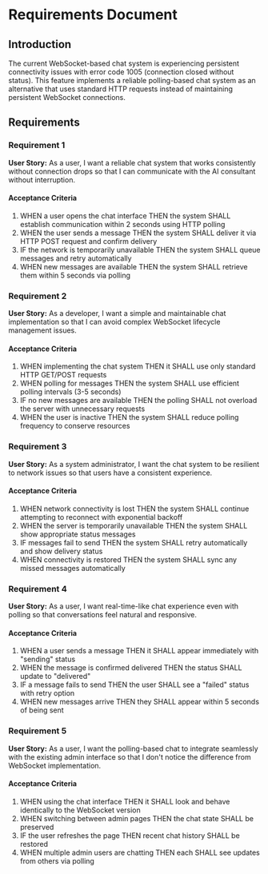 # Requirements Document

## Introduction

The current WebSocket-based chat system is experiencing persistent connectivity issues with error code 1005 (connection closed without status). This feature implements a reliable polling-based chat system as an alternative that uses standard HTTP requests instead of maintaining persistent WebSocket connections.

## Requirements

### Requirement 1

**User Story:** As a user, I want a reliable chat system that works consistently without connection drops so that I can communicate with the AI consultant without interruption.

#### Acceptance Criteria

1. WHEN a user opens the chat interface THEN the system SHALL establish communication within 2 seconds using HTTP polling
2. WHEN the user sends a message THEN the system SHALL deliver it via HTTP POST request and confirm delivery
3. IF the network is temporarily unavailable THEN the system SHALL queue messages and retry automatically
4. WHEN new messages are available THEN the system SHALL retrieve them within 5 seconds via polling

### Requirement 2

**User Story:** As a developer, I want a simple and maintainable chat implementation so that I can avoid complex WebSocket lifecycle management issues.

#### Acceptance Criteria

1. WHEN implementing the chat system THEN it SHALL use only standard HTTP GET/POST requests
2. WHEN polling for messages THEN the system SHALL use efficient polling intervals (3-5 seconds)
3. IF no new messages are available THEN the polling SHALL not overload the server with unnecessary requests
4. WHEN the user is inactive THEN the system SHALL reduce polling frequency to conserve resources

### Requirement 3

**User Story:** As a system administrator, I want the chat system to be resilient to network issues so that users have a consistent experience.

#### Acceptance Criteria

1. WHEN network connectivity is lost THEN the system SHALL continue attempting to reconnect with exponential backoff
2. WHEN the server is temporarily unavailable THEN the system SHALL show appropriate status messages
3. IF messages fail to send THEN the system SHALL retry automatically and show delivery status
4. WHEN connectivity is restored THEN the system SHALL sync any missed messages automatically

### Requirement 4

**User Story:** As a user, I want real-time-like chat experience even with polling so that conversations feel natural and responsive.

#### Acceptance Criteria

1. WHEN a user sends a message THEN it SHALL appear immediately with "sending" status
2. WHEN the message is confirmed delivered THEN the status SHALL update to "delivered"
3. IF a message fails to send THEN the user SHALL see a "failed" status with retry option
4. WHEN new messages arrive THEN they SHALL appear within 5 seconds of being sent

### Requirement 5

**User Story:** As a user, I want the polling-based chat to integrate seamlessly with the existing admin interface so that I don't notice the difference from WebSocket implementation.

#### Acceptance Criteria

1. WHEN using the chat interface THEN it SHALL look and behave identically to the WebSocket version
2. WHEN switching between admin pages THEN the chat state SHALL be preserved
3. IF the user refreshes the page THEN recent chat history SHALL be restored
4. WHEN multiple admin users are chatting THEN each SHALL see updates from others via polling